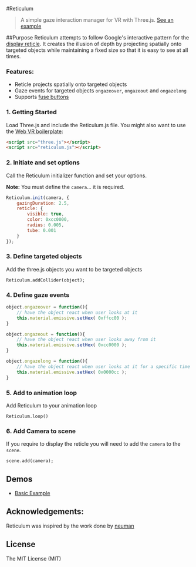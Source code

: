 #Reticulum

> A simple gaze interaction manager for VR with Three.js. [See an example](http://gqpbj.github.io/Reticulum/example/)


##Purpose
Reticulum attempts to follow Google's interactive pattern for the [display reticle](http://www.google.com/design/spec-vr/interactive-patterns/display-reticle.html). It creates the illusion of depth by projecting spatially onto targeted objects while maintaining a fixed size so that it is easy to see at all times.


### Features:
- Reticle projects spatially onto targeted objects
- Gaze events for targeted objects `ongazeover`, `ongazeout` and `ongazelong`
- Supports [fuse buttons](http://www.google.com/design/spec-vr/interactive-patterns/controls.html#controls-fuse-buttons) 


### 1. Getting Started

Load Three.js and include the Reticulum.js file. You might also want to use the [Web VR boilerplate](https://github.com/borismus/webvr-boilerplate):

```html
<script src="three.js"></script>
<script src="reticulum.js"></script>

```

### 2. Initiate and set options

Call the Reticulum initializer function and set your options.

**Note:** You must define the `camera`... it is required. 

```javascript
Reticulum.init(camera, {
	gazingDuration: 2.5,
	reticle: {
		visible: true,
		color: 0xcc0000,
		radius: 0.005,
		tube: 0.001
	}
});
```

### 3. Define targeted objects

Add the three.js objects you want to be targeted objects

```
Reticulum.addCollider(object);
``` 

### 4. Define gaze events

```javascript
object.ongazeover = function(){
	// have the object react when user looks at it
	this.material.emissive.setHex( 0xffcc00 );
}

object.ongazeout = function(){
	// have the object react when user looks away from it
	this.material.emissive.setHex( 0xcc0000 );
}

object.ongazelong = function(){
	// have the object react when user looks at it for a specific time
	this.material.emissive.setHex( 0x0000cc );
}
```


### 5. Add to animation loop

Add Reticulum to your animation loop 

```
Reticulum.loop()
```


### 6. Add Camera to scene

If you require to display the reticle you will need to add the `camera` to the `scene`. 

```
scene.add(camera);
```

## Demos

- [Basic Example](http://gqpbj.github.io/Reticulum/example/)


## Acknowledgements:
Reticulum was inspired by the work done by [neuman](https://github.com/neuman/vreticle)

## License
The MIT License (MIT)